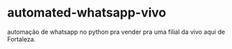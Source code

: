 # automated-whatsapp-vivo
automação de whatsapp no python pra vender pra uma filial da vivo aqui de Fortaleza.
